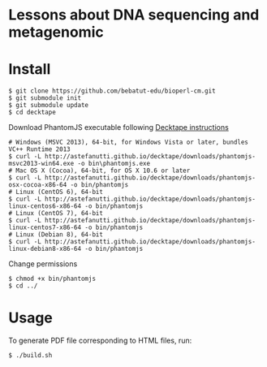 Lessons about DNA sequencing and metagenomic
============================================

# Install

```
$ git clone https://github.com/bebatut-edu/bioperl-cm.git
$ git submodule init
$ git submodule update
$ cd decktape
```

Download PhantomJS executable following [Decktape instructions](https://github.com/astefanutti/decktape)

```
# Windows (MSVC 2013), 64-bit, for Windows Vista or later, bundles VC++ Runtime 2013
$ curl -L http://astefanutti.github.io/decktape/downloads/phantomjs-msvc2013-win64.exe -o bin\phantomjs.exe
# Mac OS X (Cocoa), 64-bit, for OS X 10.6 or later
$ curl -L http://astefanutti.github.io/decktape/downloads/phantomjs-osx-cocoa-x86-64 -o bin/phantomjs
# Linux (CentOS 6), 64-bit
$ curl -L http://astefanutti.github.io/decktape/downloads/phantomjs-linux-centos6-x86-64 -o bin/phantomjs
# Linux (CentOS 7), 64-bit
$ curl -L http://astefanutti.github.io/decktape/downloads/phantomjs-linux-centos7-x86-64 -o bin/phantomjs
# Linux (Debian 8), 64-bit
$ curl -L http://astefanutti.github.io/decktape/downloads/phantomjs-linux-debian8-x86-64 -o bin/phantomjs
```

Change permissions

```
$ chmod +x bin/phantomjs
$ cd ../
```

# Usage

To generate PDF file corresponding to HTML files, run: 

```
$ ./build.sh
```

